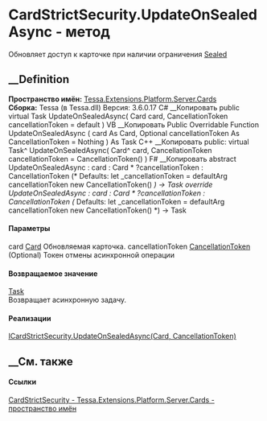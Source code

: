 # CardStrictSecurity.UpdateOnSealedAsync - метод
Обновляет доступ к карточке при наличии ограничения
[Sealed](T_Tessa_Platform_Runtime_ConfigurationFlags.htm)
##  __Definition
 **Пространство имён:**
[Tessa.Extensions.Platform.Server.Cards](N_Tessa_Extensions_Platform_Server_Cards.htm)  
 **Сборка:** Tessa (в Tessa.dll) Версия: 3.6.0.17
C# __Копировать
     public virtual Task UpdateOnSealedAsync(
    	Card card,
    	CancellationToken cancellationToken = default
    )
VB __Копировать
     Public Overridable Function UpdateOnSealedAsync ( 
    	card As Card,
    	Optional cancellationToken As CancellationToken = Nothing
    ) As Task
C++ __Копировать
     public:
    virtual Task^ UpdateOnSealedAsync(
    	Card^ card, 
    	CancellationToken cancellationToken = CancellationToken()
    )
F# __Копировать
     abstract UpdateOnSealedAsync : 
            card : Card * 
            ?cancellationToken : CancellationToken 
    (* Defaults:
            let _cancellationToken = defaultArg cancellationToken new CancellationToken()
    *)
    -> Task 
    override UpdateOnSealedAsync : 
            card : Card * 
            ?cancellationToken : CancellationToken 
    (* Defaults:
            let _cancellationToken = defaultArg cancellationToken new CancellationToken()
    *)
    -> Task 
#### Параметры
card [Card](T_Tessa_Cards_Card.htm)
    Обновляемая карточка.
cancellationToken
[CancellationToken](https://learn.microsoft.com/dotnet/api/system.threading.cancellationtoken)
(Optional)
    Токен отмены асинхронной операции
#### Возвращаемое значение
[Task](https://learn.microsoft.com/dotnet/api/system.threading.tasks.task)  
Возвращает асинхронную задачу.
#### Реализации
[ICardStrictSecurity.UpdateOnSealedAsync(Card,
CancellationToken)](M_Tessa_Extensions_Platform_Server_Cards_ICardStrictSecurity_UpdateOnSealedAsync.htm)  
##  __См. также
#### Ссылки
[CardStrictSecurity -
](T_Tessa_Extensions_Platform_Server_Cards_CardStrictSecurity.htm)
[Tessa.Extensions.Platform.Server.Cards - пространство
имён](N_Tessa_Extensions_Platform_Server_Cards.htm)
